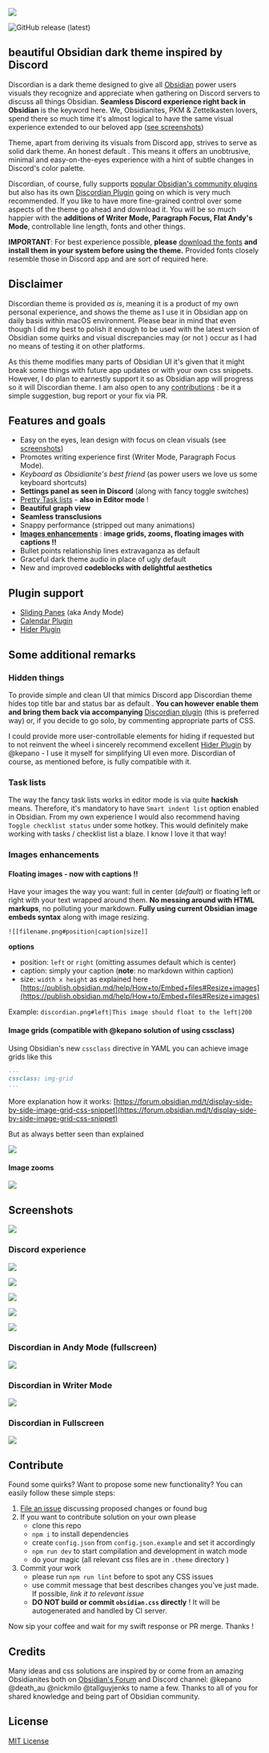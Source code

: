![](media/discordian-logo.png)

![GitHub release (latest)](https://img.shields.io/badge/dynamic/json?style=for-the-badge&color=6f5dc8&label=Release&query=version&url=https%3A%2F%2Fraw.githubusercontent.com%2Fradekkozak%2Fdiscordian%2Fmaster%2Fpackage.json)

## beautiful Obsidian dark theme inspired by Discord

Discordian is a dark theme designed to give all [Obsidian](https://obsidian.md) power users visuals they recognize
and appreciate when gathering on Discord servers to discuss all things Obsidian. **Seamless Discord experience right
back in Obsidian** is the keyword here. We, Obsidianites, PKM & Zettelkasten lovers, spend there so much time it's
almost logical to have the same visual experience extended to our beloved app ([see screenshots](#screenshots))

Theme, apart from deriving its visuals from Discord app, strives to serve as solid dark theme. An honest default
. This means it offers an unobtrusive, minimal and easy-on-the-eyes experience with a hint of subtle changes in
 Discord's color palette.

Discordian, of course, fully supports [popular Obsidian's community plugins](#plugin-support) but also has its own
[Discordian Plugin](https://github.com/radekkozak/discordian-plugin) going on which is very much recommended. If you
like to have more fine-grained control over some aspects of the theme go ahead and download it. You will be so much
happier with the **additions of Writer Mode, Paragraph Focus, Flat Andy's Mode**, controllable line length, fonts and
other things.

**IMPORTANT**: For best experience possible, **please** [download the fonts](https://github.com/radekkozak/discordian/raw/master/media/fonts.zip)
**and install them in your system before using the theme.** Provided fonts closely resemble those in Discord app and
are sort of required here.

## Disclaimer

Discordian theme is provided *as is*, meaning it is a product of my own personal experience, and shows the theme as I
use it in Obsidian app on daily basis within macOS environment. Please bear in mind that even though I did my best to
polish it enough to be used with the latest version of Obsidian some quirks and visual discrepancies may (or not
) occur as I had no means of testing it on other platforms.

As this theme modifies many parts of Obsidian UI it's given that it might break some things with future app updates
or with your own css snippets. However, I do plan to earnestly support it so as Obsidian app will progress so it will
Discordian theme. I am also open to any [contributions](#contribute) : be it a simple suggestion, bug report or your
fix via PR.

## Features and goals

- Easy on the eyes, lean design with focus on clean visuals (see [screenshots](#screenshots))
- Promotes writing experience first (Writer Mode, Paragraph Focus Mode).
- *Keyboard as Obsidianite's best friend* (as power users we love us some keyboard shortcuts)
- **Settings panel as seen in Discord** (along with fancy toggle switches)
- [Pretty Task lists](#task-lists) - **also in Editor mode** !
- **Beautiful graph view**
- **Seamless transclusions**
- Snappy performance (stripped out many animations)
- [**Images enhancements**](#images-enhancements) : **image grids, zooms, floating images with captions !!**
- Bullet points relationship lines extravaganza as default
- Graceful dark theme audio in place of ugly default
- New and improved **codeblocks with delightful aesthetics**

## Plugin support

- [Sliding Panes](https://github.com/deathau/sliding-panes-obsidian) (aka Andy Mode)
- [Calendar Plugin](https://github.com/liamcain/obsidian-calendar-plugin)
- [Hider Plugin](https://github.com/kepano/obsidian-hider)

## Some additional remarks

### Hidden things

To provide simple and clean UI that mimics Discord app Discordian theme hides top title bar and status bar as default
. **You can however enable them and bring them back via accompanying** [Discordian plugin](https://github.com/radekkozak/discordian-plugin)
(this is preferred way) or, if you decide to go solo, by commenting appropriate parts of CSS.

I could provide more user-controllable elements for hiding if requested but to not reinvent the wheel i sincerely
recommend excellent [Hider Plugin](https://github.com/kepano/obsidian-hider) by @kepano - I use it myself for
simplifying UI even more. Discordian of course, as mentioned before, is fully compatible with it.

### Task lists

The way the fancy task lists works in editor mode is via quite **hackish** means. Therefore, it's mandatory to have
`Smart indent list` option enabled in Obsidian. From my own experience I would also recommend having `Toggle
checklist status` under some hotkey. This would definitely make working with tasks / checklist list a blaze. I know I
love it that way!

### Images enhancements

#### Floating images - now with captions !!

Have your images the way you want: full in center (*default*) or floating left or right with your text wrapped around them. **No messing around with HTML markups**, no polluting your markdown. **Fully using current Obsidian image embeds syntax** along with image resizing.

`![[filename.png#position|caption|size]]`

**options**
- position: `left` or `right` (omitting assumes default which is center)
- caption: simply your caption (**note**: no markdown within caption)
- size: `width x height` as explained here [https://publish.obsidian.md/help/How+to/Embed+files#Resize+images](https://publish.obsidian.md/help/How+to/Embed+files#Resize+images)

Example: `discordian.png#left|This image should float to the left|200`

#### Image grids (compatible with @kepano solution of using cssclass)

Using Obsidian's new `cssclass` directive in YAML you can achieve image grids like this

```md
---
cssclass: img-grid
---
```

More explanation how it works: [https://forum.obsidian.md/t/display-side-by-side-image-grid-css-snippet](https://forum.obsidian.md/t/display-side-by-side-image-grid-css-snippet)

But as always better seen than explained

![](media/screenshots/discordian-img-grid.gif)

#### Image zooms

![](media/screenshots/discordian-img-grid-zoom.gif)

## Screenshots

![](media/screenshots/discordian-graph-view.png)

### Discord experience

![](media/screenshots/discordian-settings.png)

![](media/screenshots/discordian-commands.png)

![](media/screenshots/discordian-tables.png)

![](media/screenshots/discordian-tasks.png)

![](media/screenshots/discordian-codeblocks.png)

### Discordian in Andy Mode (fullscreen)

![](media/screenshots/discordian-andy-mode-fullscreen.png)

### Discordian in Writer Mode

![](media/screenshots/discordian-editor-mode.png)

### Discordian in Fullscreen

![](media/screenshots/discordian-full-mode.png)

## Contribute

Found some quirks? Want to propose some new functionality?
You can easily follow these simple steps:

1. [File an issue](https://github.com/radekkozak/discordian/issues/new) discussing proposed changes or found bug
2. If you want to contribute solution on your own please
    - clone this repo
    - `npm i` to install dependencies
    - create `config.json` from `config.json.example` and set it accordingly
    - `npm run dev` to start compilation and development in watch mode
    - do your magic (all relevant css files are in `.theme` directory )
3. Commit your work
    - please run `npm run lint` before to spot any CSS issues
    - use commit message that best describes changes you've just made. If possible, *link it to relevant issue*
    - **DO NOT build or commit `obsidian.css` directly** ! It will be autogenerated and handled by CI server.

Now sip your coffee and wait for my swift response or PR merge. Thanks !

## Credits

Many ideas and css solutions are inspired by or come from an amazing Obsidianites both on
[Obsidian's Forum](http://forum.obsidian.md/) and Discord channel: @kepano @death_au @nickmilo @tallguyjenks
to name a few. Thanks to all of you for shared knowledge and being part of Obsidian community.

## License

[MIT License](./LICENSE)
